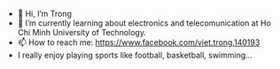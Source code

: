- 👋 Hi, I’m Trong
- 🌱 I’m currently learning about electronics and telecomunication at Ho Chi Minh University of Technology.
- 📫 How to reach me: https://www.facebook.com/viet.trong.140193
- I really enjoy playing sports like football, basketball, swimming...


<!---
Tironzi/Tironzi is a ✨ special ✨ repository because its `README.md` (this file) appears on your GitHub profile.
You can click the Preview link to take a look at your changes.
--->
